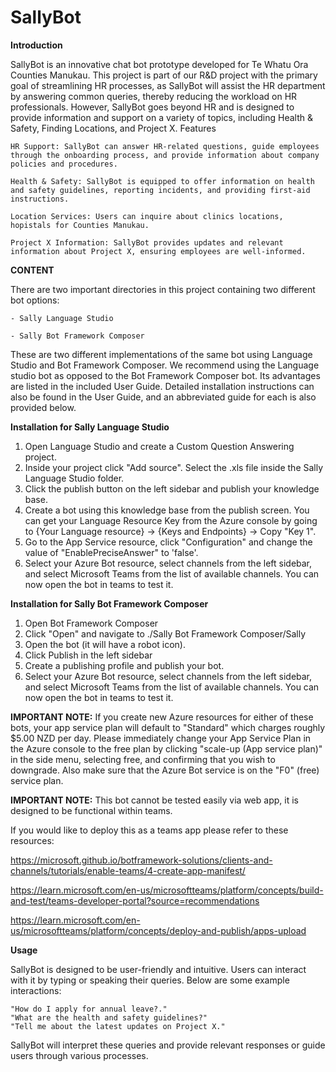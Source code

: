 # SallyBot

**Introduction**

SallyBot is an innovative chat bot prototype developed for Te Whatu Ora Counties Manukau. This project is part of our R&D project with the primary goal of streamlining HR processes, as SallyBot will assist the HR department by answering common queries, thereby reducing the workload on HR professionals. However, SallyBot goes beyond HR and is designed to provide information and support on a variety of topics, including Health & Safety, Finding Locations, and Project X.
Features

    HR Support: SallyBot can answer HR-related questions, guide employees through the onboarding process, and provide information about company policies and procedures.

    Health & Safety: SallyBot is equipped to offer information on health and safety guidelines, reporting incidents, and providing first-aid instructions.

    Location Services: Users can inquire about clinics locations, hopistals for Counties Manukau.

    Project X Information: SallyBot provides updates and relevant information about Project X, ensuring employees are well-informed.

**CONTENT**

There are two important directories in this project containing two different bot options:

    - Sally Language Studio

    - Sally Bot Framework Composer 

These are two different implementations of the same bot using Language Studio and Bot Framework Composer. 
We recommend using the Language studio bot as opposed to the Bot Framework Composer bot. Its advantages are listed in the included User Guide.
Detailed installation instructions can also be found in the User Guide, and an abbreviated guide for each is also provided below.

**Installation for Sally Language Studio**
1. Open Language Studio and create a Custom Question Answering project.
2. Inside your project click "Add source". Select the .xls file inside the Sally Language Studio folder.
3. Click the publish button on the left sidebar and publish your knowledge base.
4. Create a bot using this knowledge base from the publish screen. You can get your Language Resource Key from the Azure console by going to {Your Language resource} -> {Keys and Endpoints} -> Copy "Key 1".
5. Go to the App Service resource, click "Configuration" and change the value of "EnablePreciseAnswer" to 'false'.
6. Select your Azure Bot resource, select channels from the left sidebar, and select Microsoft Teams from the list of available channels. You can now open the bot in teams to test it.

**Installation for Sally Bot Framework Composer**
1. Open Bot Framework Composer
2. Click "Open" and navigate to ./Sally Bot Framework Composer/Sally
3. Open the bot (it will have a robot icon).
4. Click Publish in the left sidebar
5. Create a publishing profile and publish your bot.
6. Select your Azure Bot resource, select channels from the left sidebar, and select Microsoft Teams from the list of available channels. You can now open the bot in teams to test it.

**IMPORTANT NOTE:** If you create new Azure resources for either of these bots, your app service plan will default to "Standard" which charges roughly $5.00 NZD per day. Please immediately change your App Service Plan in the Azure console to the free plan by clicking "scale-up (App service plan)" in the side menu, selecting free, and confirming that you wish to downgrade. Also make sure that the Azure Bot service is on the "F0" (free) service plan.
 
**IMPORTANT NOTE:** This bot cannot be tested easily via web app, it is designed to be functional within teams.

If you would like to deploy this as a teams app please refer to these resources:
   
https://microsoft.github.io/botframework-solutions/clients-and-channels/tutorials/enable-teams/4-create-app-manifest/ 

https://learn.microsoft.com/en-us/microsoftteams/platform/concepts/build-and-test/teams-developer-portal?source=recommendations

https://learn.microsoft.com/en-us/microsoftteams/platform/concepts/deploy-and-publish/apps-upload 
    
**Usage**

SallyBot is designed to be user-friendly and intuitive. Users can interact with it by typing or speaking their queries. Below are some example interactions:

    "How do I apply for annual leave?."
    "What are the health and safety guidelines?"
    "Tell me about the latest updates on Project X."

SallyBot will interpret these queries and provide relevant responses or guide users through various processes.
